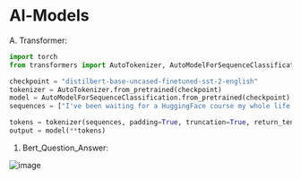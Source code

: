# Al-Models

A. Transformer:

```python
import torch
from transformers import AutoTokenizer, AutoModelForSequenceClassification

checkpoint = "distilbert-base-uncased-finetuned-sst-2-english"
tokenizer = AutoTokenizer.from_pretrained(checkpoint)
model = AutoModelForSequenceClassification.from_pretrained(checkpoint)
sequences = ["I've been waiting for a HuggingFace course my whole life.", "So have I!"]

tokens = tokenizer(sequences, padding=True, truncation=True, return_tensors="pt")
output = model(**tokens)
```


1. Bert_Question_Answer:

![image](https://user-images.githubusercontent.com/97998419/225175224-60843c04-a1a5-4c65-8c46-b876acd10c70.png)
